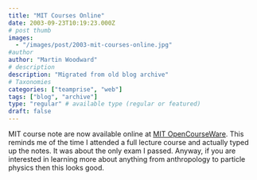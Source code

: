 ```yaml
---
title: "MIT Courses Online"
date: 2003-09-23T10:19:23.000Z
# post thumb
images:
  - "/images/post/2003-mit-courses-online.jpg"
#author
author: "Martin Woodward"
# description
description: "Migrated from old blog archive"
# Taxonomies
categories: ["teamprise", "web"]
tags: ["blog", "archive"]
type: "regular" # available type (regular or featured)
draft: false
---
```

MIT course note are now available online at  [MIT OpenCourseWare](http://ocw.mit.edu/index.html).  This reminds me of the time I attended a full lecture course and actually typed up the notes.  It was about the only exam I passed.  Anyway, if you are interested in learning more about anything from anthropology to particle physics then this looks good.